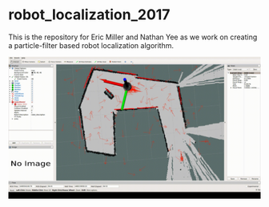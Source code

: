 # robot_localization_2017
This is the repository for Eric Miller and Nathan Yee as we work on creating a particle-filter based robot localization algorithm.


<!---
Gif of AC109_2 turning corner - pretty laser scans
-->
![](https://github.com/NathanYee/robot_localization_2017/blob/master/my_localizer/media/good2.gif)
